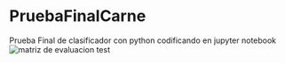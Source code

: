 # PruebaFinalCarne
Prueba Final de clasificador con python codificando en jupyter notebook
![matriz de evaluacion test](https://s201.erome.com/273/Td4RsgTF/jFLxNoIU.jpeg?v=1599874147)
